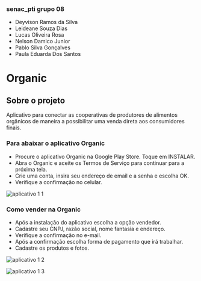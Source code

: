 ### senac_pti grupo 08
+ Deyvison Ramos da Silva
+ Leideane Souza Dias
+ Lucas Oliveira Rosa
+ Nelson Damico Junior
+ Pablo Silva Gonçalves
+ Paula Eduarda Dos Santos
# Organic 

## Sobre o projeto

Aplicativo para conectar as cooperativas de produtores de alimentos orgânicos de maneira a possibilitar uma venda direta aos consumidores finais.

### Para abaixar o aplicativo Organic
+ Procure o aplicativo Organic  na Google Play Store. Toque em INSTALAR.
+ Abra o Organic e aceite os Termos de Serviço para continuar para a próxima tela.
+ Crie uma conta, insira seu endereço de email e a senha e escolha OK.
+ Verifique a confirmação no celular.

![aplicativo 1 1](https://github.com/neodamico/senac_pti/assets/143230275/b7e19da7-6f4b-4970-9b5e-aad76da7ca90)



### Como vender na Organic
+ Após a instalação do aplicativo escolha a opção vendedor.
+ Cadastre seu CNPJ, razão social, nome fantasia e endereço.
+ Verifique a confirmação no e-mail.
+ Após a confirmação escolha forma de pagamento que irá trabalhar.
+ Cadastre os produtos e fotos.

 ![aplicativo 1 2](https://github.com/neodamico/senac_pti/assets/143230275/d90a45d8-518d-4e38-a5ce-2688007834e6)

![aplicativo 1 3](https://github.com/neodamico/senac_pti/assets/143230275/88289847-46b1-4f0c-95b2-8af622b4dcfb)



 

